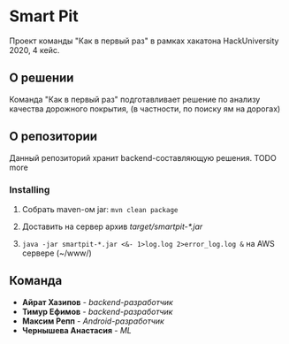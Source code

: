 # Smart Pit

Проект команды "Как в первый раз" в рамках хакатона HackUniversity 2020, 4 кейс. 

## О решении

Команда "Как в первый раз" подготавливает решение по анализу качества дорожного покрытия, (в частности, по поиску ям на дорогах)

## О репозитории

Данный репозиторий хранит backend-составляющую решения. TODO more

### Installing

1. Собрать maven-ом jar: `mvn clean package`

2. Доставить на сервер архив *target/smartpit-\*.jar*

3. `java -jar smartpit-*.jar <&- 1>log.log 2>error_log.log &`  на AWS сервере (~/www/)

## Команда

* **Айрат Хазипов** - *backend-разработчик*
* **Тимур Ефимов** - *backend-разработчик*
* **Максим Репп** - *Android-разработчик*
* **Чернышева Анастасия** - *ML*


